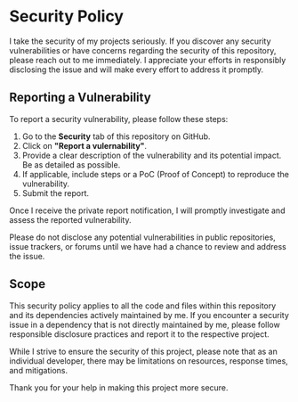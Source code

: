 # Security Policy

I take the security of my projects seriously. If you discover any security vulnerabilities or have concerns regarding the security of this repository, please reach out to me immediately. I appreciate your efforts in responsibly disclosing the issue and will make every effort to address it promptly.

## Reporting a Vulnerability

To report a security vulnerability, please follow these steps:

1. Go to the **Security** tab of this repository on GitHub.
2. Click on **"Report a vulernability"**.
3. Provide a clear description of the vulnerability and its potential impact. Be as detailed as possible.
4. If applicable, include steps or a PoC (Proof of Concept) to reproduce the vulnerability.
5. Submit the report.

Once I receive the private report notification, I will promptly investigate and assess the reported vulnerability.

Please do not disclose any potential vulnerabilities in public repositories, issue trackers, or forums until we have had a chance to review and address the issue.

## Scope

This security policy applies to all the code and files within this repository and its dependencies actively maintained by me. If you encounter a security issue in a dependency that is not directly maintained by me, please follow responsible disclosure practices and report it to the respective project.

While I strive to ensure the security of this project, please note that as an individual developer, there may be limitations on resources, response times, and mitigations.

Thank you for your help in making this project more secure.
